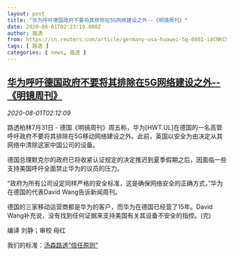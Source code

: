 ```yaml
---
layout: post
title: "华为呼吁德国政府不要将其排除在5G网络建设之外--《明镜周刊》"
date: 2020-08-01T02:23:19.000Z
author: 路透
from: https://cn.reuters.com/article/germany-usa-huawei-5g-0801-idCNKCS24X3D1
tags: [ 路透 ]
categories: [ news, 路透 ]
---
```

<!--1596248599000-->
[华为呼吁德国政府不要将其排除在5G网络建设之外--《明镜周刊》](https://cn.reuters.com/article/germany-usa-huawei-5g-0801-idCNKCS24X3D1)
------

<div>
<div><i>2020-08-01T02:12:09</i></div><div class="StandardArticleBody_body"><p>路透柏林7月31日 - 德国《明镜周刊》周五称，华为[HWT.UL]在德国的一名高管呼吁政府不要将其排除在5G移动网络建设之外。此前，英国以安全为由决定从其网络中清除这家中国公司的设备。 </p><p>德国总理默克尔的政府已将收紧认证规定的决定推迟到夏季假期之后，因面临一些支持美国呼吁全面禁止华为的议员的压力。 </p><p>“政府为所有公司设定同样严格的安全标准，这是确保网络安全的正确方式，”华为在德国的代表David Wang告诉新闻周刊。 </p><p>德国的三家移动运营商都是华为的客户，而华为在德国已经营了15年。David Wang补充说，没有找到任何证据来支持美国有关其设备不安全的指控。(完) </p><div class="Attribution_container"><div class="Attribution_attribution"><p class="Attribution_content">编译 刘静；审校 母红 </p></div></div><div class="StandardArticleBody_trustBadgeContainer"><span class="StandardArticleBody_trustBadgeTitle">我们的标准：</span><span class="trustBadgeUrl"><a href="https://www.thomsonreuters.cn/content/dam/openweb/documents/pdf/china/brochures/about-us-1.pdf">汤森路透“信任原则”</a></span></div></div>
</div>
